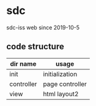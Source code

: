 # sdc
sdc-iss web
since 2019-10-5

## code structure
dir name | usage
--- | ---
init | initialization
controller | page controller
view | html layout2
